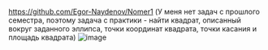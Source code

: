 https://github.com/Egor-Naydenov/Nomer1 (У меня нет задач с прошлого семестра, поэтому задача с практики - найти квадрат, описанный вокруг заданного эллипса, точки координат квадрата, точки касания и площадь квадрата)
![image](https://github.com/user-attachments/assets/391db69d-a475-4ef2-8141-f92d90f49f27)

